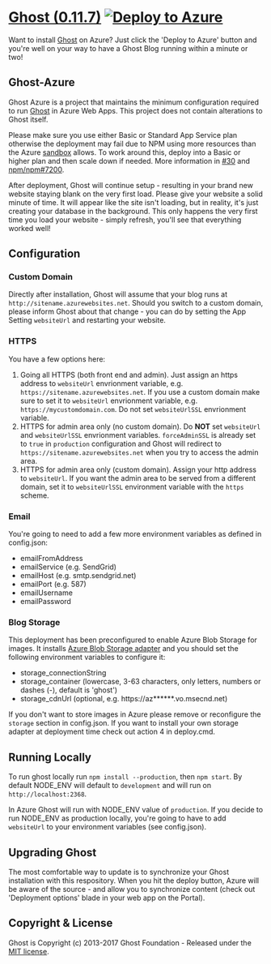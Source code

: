 # [Ghost (0.11.7)](https://github.com/TryGhost/Ghost) [![Deploy to Azure](http://azuredeploy.net/deploybutton.png)](https://azuredeploy.net/)

Want to install [Ghost](https://ghost.org/) on Azure? Just click the 'Deploy to Azure' button and you're well on your way to have a Ghost Blog running within a minute or two!

## Ghost-Azure

Ghost Azure is a project that maintains the minimum configuration required to run [Ghost](https://ghost.org/) in Azure Web Apps. This project does not contain alterations to Ghost itself.

Please make sure you use either Basic or Standard App Service plan otherwise the deployment may fail due to NPM using more resources than the Azure [sandbox](https://github.com/projectkudu/kudu/wiki/Azure-Web-App-sandbox) allows.  To work around this, deploy into a Basic or higher plan and then scale down if needed.  More information in [#30](https://github.com/felixrieseberg/Ghost-Azure/issues/30#issuecomment-217028469) and [npm/npm#7200](https://github.com/npm/npm/issues/7200).

After deployment, Ghost will continue setup - resulting in your brand new website staying blank on the very first load. Please give your website a solid minute of time. It will appear like the site isn't loading, but in reality, it's just creating your database in the background. This only happens the very first time you load your website - simply refresh, you'll see that everything worked well!

## Configuration

### Custom Domain
Directly after installation, Ghost will assume that your blog runs at `http://sitename.azurewebsites.net`. Should you switch to a custom domain, please inform Ghost about that change - you can do by setting the App Setting `websiteUrl` and restarting your website.

### HTTPS

You have a few options here:

1. Going all HTTPS (both front end and admin). Just assign an https address to `websiteUrl` envrionment variable, e.g. `https://sitename.azurewebsites.net`. If you use a custom domain make sure to set it to `websiteUrl` envrionment variable, e.g. `https://mycustomdomain.com`. Do not set `websiteUrlSSL` envrionment variable.
2. HTTPS for admin area only (no custom domain). Do **NOT** set `websiteUrl` and `websiteUrlSSL` envrionment variables. `forceAdminSSL` is already set to `true` in `production` configuration and Ghost will redirect to `https://sitename.azurewebsites.net` when you try to access the admin area.
3. HTTPS for admin area only (custom domain). Assign your http address to `websiteUrl`. If you want the admin area to be served from a different domain, set it to `websiteUrlSSL` environment variable with the `https` scheme.

### Email

You're going to need to add a few more environment variables as defined in config.json:

- emailFromAddress
- emailService (e.g. SendGrid)
- emailHost (e.g. smtp.sendgrid.net)
- emailPort (e.g. 587)
- emailUsername
- emailPassword

### Blog Storage

This deployment has been preconfigured to enable Azure Blob Storage for images. It installs [Azure Blob Storage adapter](https://github.com/dzimchuk/ghost-azure-blob-storage) and you should set the following environment variables to configure it:

- storage_connectionString
- storage_container (lowercase, 3-63 characters, only letters, numbers or dashes (-), default is 'ghost')
- storage_cdnUrl (optional, e.g. https://az******.vo.msecnd.net)

If you don't want to store images in Azure please remove or reconfigure the `storage` section in config.json. If you want to install your own storage adapter at deployment time check out action 4 in deploy.cmd.

## Running Locally

To run ghost locally run `npm install --production`, then `npm start`. By default NODE_ENV will default to `development` and will run on `http://localhost:2368`.

In Azure Ghost will run with NODE_ENV value of `production`. If you decide to run NODE_ENV as production locally, you're going to have to add `websiteUrl` to your environment variables (see config.json).

## Upgrading Ghost
The most comfortable way to update is to synchronize your Ghost installation with this respository. When you hit the deploy button, Azure will be aware of the source - and allow you to synchronize content (check out 'Deployment options' blade in your web app on the Portal).

## Copyright & License

Ghost is Copyright (c) 2013-2017 Ghost Foundation - Released under the [MIT license](LICENSE).
